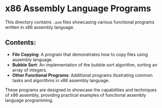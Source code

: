# x86 Assembly Language Programs

This directory contains `.asm` files showcasing various functional programs written in x86 assembly language.

## Contents:

- **File Copying**: A program that demonstrates how to copy files using assembly language.
- **Bubble Sort**: An implementation of the bubble sort algorithm, sorting an array of integers.
- **Other Functional Programs**: Additional programs illustrating common tasks and algorithms in x86 assembly language.

These programs are designed to showcase the capabilities and techniques of x86 assembly, providing practical examples of functional assembly language programming.
